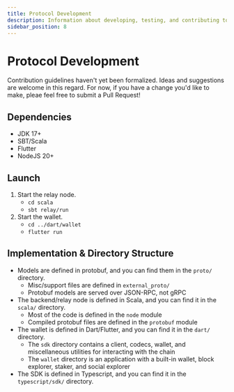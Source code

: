 ```yaml
---
title: Protocol Development
description: Information about developing, testing, and contributing to the protocol.
sidebar_position: 8
---
```


# Protocol Development

Contribution guidelines haven't yet been formalized. Ideas and suggestions are welcome in this regard. For now, if you have a change you'd like to make, pleae feel free to submit a Pull Request!

## Dependencies
- JDK 17+
- SBT/Scala
- Flutter
- NodeJS 20+

## Launch
1. Start the relay node.
    - `cd scala`
    - `sbt relay/run`
1. Start the wallet.
    - `cd ../dart/wallet`
    - `flutter run`

## Implementation & Directory Structure
- Models are defined in protobuf, and you can find them in the `proto/` directory.
  - Misc/support files are defined in `external_proto/`
  - Protobuf models are served over JSON-RPC, not gRPC
- The backend/relay node is defined in Scala, and you can find it in the `scala/` directory.
  - Most of the code is defined in the `node` module
  - Compiled protobuf files are defined in the `protobuf` module
- The wallet is defined in Dart/Flutter, and you can find it in the `dart/` directory.
  - The `sdk` directory contains a client, codecs, wallet, and miscellaneous utilities for interacting with the chain
  - The `wallet` directory is an application with a built-in wallet, block explorer, staker, and social explorer
- The SDK is defined in Typescript, and you can find it in the `typescript/sdk/` directory.
